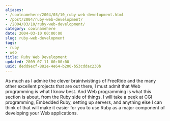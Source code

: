 ```yaml
---
aliases:
- /coolnamehere/2004/03/10_ruby-web-development.html
- /post/2004/ruby-web-development/
- /2004/03/10/ruby-web-development/
category: coolnamehere
date: 2004-03-10 00:00:00
slug: ruby-web-development
tags:
- ruby
- web
title: Ruby Web Development
updated: 2009-07-11 00:00:00
uuid: dedd9ecf-882e-4e64-b200-b53cddac230b
---
```


As much as I admire the clever braintwistings of FreeRide and the many
other excellent projects that are out there, I must admit that Web
programming is what I know best. And Web programming is what this
section is about, from the Ruby side of things. I will take a peek at
CGI programming, Embedded Ruby, setting up servers, and anything else I
can think of that will make it easier for you to use Ruby as a major
component of developing your Web applications.